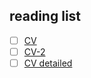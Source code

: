 ## reading list

- [ ] [CV](https://github.com/Devinterview-io/computer-vision-interview-questions)
- [ ] [CV-2](https://blog.csdn.net/qq_39056987/article/details/112104199)
- [ ] [CV detailed](https://devinterview.io/questions/machine-learning-and-data-science/computer-vision-interview-questions/)